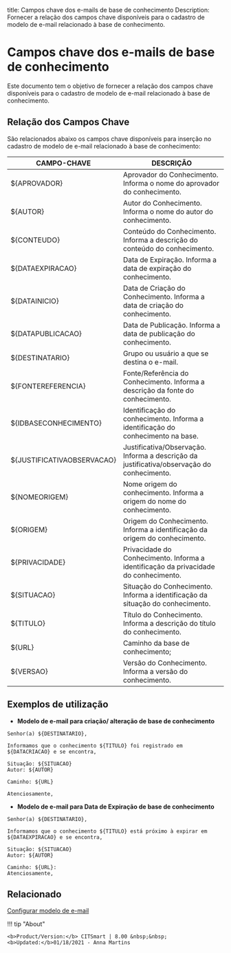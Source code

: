 title: Campos chave dos e-mails de base de conhecimento
Description: Fornecer a relação dos campos chave disponíveis para o cadastro de modelo de e-mail relacionado à base de conhecimento.
# Campos chave dos e-mails de base de conhecimento


Este documento tem o objetivo de fornecer a relação dos campos chave disponíveis
para o cadastro de modelo de e-mail relacionado à base de conhecimento.

## Relação dos Campos Chave

São relacionados abaixo os campos chave disponíveis para inserção no cadastro de
modelo de e-mail relacionado à base de conhecimento:

| CAMPO-CHAVE | DESCRIÇÃO |
|-------------|-----------|
| ${APROVADOR}	| Aprovador do Conhecimento. Informa o nome do aprovador do conhecimento. |
| ${AUTOR} | Autor do Conhecimento. Informa o nome do autor do conhecimento. |
| ${CONTEUDO} | Conteúdo do Conhecimento. Informa a descrição do conteúdo do conhecimento. |
| ${DATAEXPIRACAO} |	Data de Expiração. Informa a data de expiração do conhecimento. |
| ${DATAINICIO} |	Data de Criação do Conhecimento. Informa a data de criação do conhecimento. |
| ${DATAPUBLICACAO} |	Data de Publicação. Informa a data de publicação do conhecimento. |
| ${DESTINATARIO} |	Grupo ou usuário a que se destina o e-mail.  |
| ${FONTEREFERENCIA} |	Fonte/Referência do Conhecimento. Informa a descrição da fonte do conhecimento. |
| ${IDBASECONHECIMENTO} |	Identificação do conhecimento. Informa a identificação do conhecimento na base. |
| ${JUSTIFICATIVAOBSERVACAO} |	Justificativa/Observação. Informa a descrição da justificativa/observação do conhecimento. |
| ${NOMEORIGEM} |	Nome origem do conhecimento. Informa a origem do nome do conhecimento. |
| ${ORIGEM} |	Origem do Conhecimento. Informa a identificação da origem do conhecimento. |
| ${PRIVACIDADE} |	Privacidade do Conhecimento. Informa a identificação da privacidade do conhecimento. |
| ${SITUACAO} |	Situação do Conhecimento. Informa a identificação da situação do conhecimento. |
| ${TITULO} |	Título do Conhecimento. Informa a descrição do título do conhecimento. |
| ${URL} |	Caminho da base de conhecimento; |
| ${VERSAO} |	Versão do Conhecimento. Informa a versão do conhecimento. |

## Exemplos de utilização

- **Modelo de e-mail para criação/ alteração de base de conhecimento**

```
Senhor(a) ${DESTINATARIO},

Informamos que o conhecimento ${TITULO} foi registrado em ${DATACRIACAO} e se encontra,

Situação: ${SITUACAO}
Autor: ${AUTOR}

Caminho: ${URL}

Atenciosamente,
```

- **Modelo de e-mail para Data de Expiração de base de conhecimento**

```
Senhor(a) ${DESTINATARIO},

Informamos que o conhecimento ${TITULO} está próximo à expirar em ${DATAEXPIRACAO} e se encontra,

Situação: ${SITUACAO}
Autor: ${AUTOR}

Caminho: ${URL}:
Atenciosamente,
```

## Relacionado

[Configurar modelo de e-mail][1]

!!! tip "About"

    <b>Product/Version:</b> CITSmart | 8.00 &nbsp;&nbsp;
    <b>Updated:</b>01/18/2021 - Anna Martins

[1]:/pt-br/citsmart-platform-8/platform-administration/email-settings/email-templates-configure-email-template.html